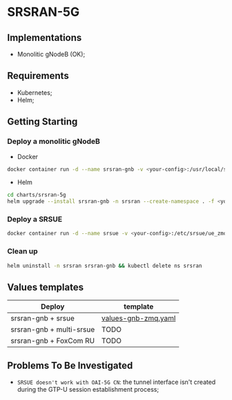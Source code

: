 # SRSRAN-5G

## Implementations

- Monolitic gNodeB (OK);

## Requirements

- Kubernetes;
- Helm;

## Getting Starting

### Deploy a monolitic gNodeB

- Docker

```sh
docker container run -d --name srsran-gnb -v <your-config>:/usr/local/srsran/configs/gnb_zmq.yml muriloavlis/srsran-5g:zmq_latest
```

- Helm

```sh
cd charts/srsran-5g
helm upgrade --install srsran-gnb -n srsran --create-namespace . -f <your-values>
```

### Deploy a SRSUE

```sh
docker container run -d --name srsue -v <your-config>:/etc/srsue/ue_zmq.conf muriloavlis/srsran-ue:latest
```

### Clean up

```sh
helm uninstall -n srsran srsran-gnb && kubectl delete ns srsran
```

## Values templates

|         Deploy            | **template**                                                 |
|---------------------------|--------------------------------------------------------------|
| srsran-gnb + srsue        |  [values-gnb-zmq.yaml](charts/srsran-5g/values-gnb-zmq.yaml) |
| srsran-gnb + multi-srsue  | TODO                                                         |
| srsran-gnb + FoxCom RU    | TODO                                                         |

## Problems To Be Investigated

- `SRSUE doesn't work with OAI-5G CN`: the tunnel interface isn't created during the GTP-U session establishment process;  